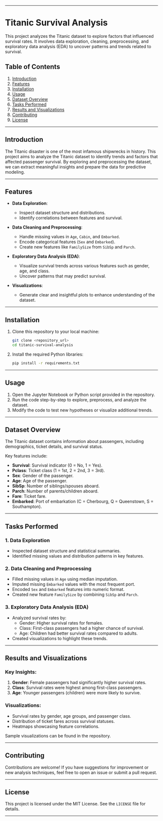 

---

# Titanic Survival Analysis

This project analyzes the Titanic dataset to explore factors that influenced survival rates. It involves data exploration, cleaning, preprocessing, and exploratory data analysis (EDA) to uncover patterns and trends related to survival.

## Table of Contents
1. [Introduction](#introduction)  
2. [Features](#features)  
3. [Installation](#installation)  
4. [Usage](#usage)  
5. [Dataset Overview](#dataset-overview)  
6. [Tasks Performed](#tasks-performed)  
7. [Results and Visualizations](#results-and-visualizations)  
8. [Contributing](#contributing)  
9. [License](#license)

---

## Introduction

The Titanic disaster is one of the most infamous shipwrecks in history. This project aims to analyze the Titanic dataset to identify trends and factors that affected passenger survival. By exploring and preprocessing the dataset, we can extract meaningful insights and prepare the data for predictive modeling.

---

## Features

- **Data Exploration**:  
  - Inspect dataset structure and distributions.  
  - Identify correlations between features and survival.  

- **Data Cleaning and Preprocessing**:  
  - Handle missing values in `Age`, `Cabin`, and `Embarked`.  
  - Encode categorical features (`Sex` and `Embarked`).  
  - Create new features like `FamilySize` from `SibSp` and `Parch`.  

- **Exploratory Data Analysis (EDA)**:  
  - Visualize survival trends across various features such as gender, age, and class.  
  - Uncover patterns that may predict survival.

- **Visualizations**:  
  - Generate clear and insightful plots to enhance understanding of the dataset.

---

## Installation

1. Clone this repository to your local machine:
   ```bash
   git clone <repository_url>
   cd titanic-survival-analysis
   ```

2. Install the required Python libraries:
   ```bash
   pip install -r requirements.txt
   ```

---

## Usage

1. Open the Jupyter Notebook or Python script provided in the repository.  
2. Run the code step-by-step to explore, preprocess, and analyze the dataset.  
3. Modify the code to test new hypotheses or visualize additional trends.  

---

## Dataset Overview

The Titanic dataset contains information about passengers, including demographics, ticket details, and survival status.  

Key features include:  
- **Survival**: Survival indicator (0 = No, 1 = Yes).  
- **Pclass**: Ticket class (1 = 1st, 2 = 2nd, 3 = 3rd).  
- **Sex**: Gender of the passenger.  
- **Age**: Age of the passenger.  
- **SibSp**: Number of siblings/spouses aboard.  
- **Parch**: Number of parents/children aboard.  
- **Fare**: Ticket fare.  
- **Embarked**: Port of embarkation (C = Cherbourg, Q = Queenstown, S = Southampton).  

---

## Tasks Performed

### 1. Data Exploration  
- Inspected dataset structure and statistical summaries.  
- Identified missing values and distribution patterns in key features.

### 2. Data Cleaning and Preprocessing  
- Filled missing values in `Age` using median imputation.  
- Imputed missing `Embarked` values with the most frequent port.  
- Encoded `Sex` and `Embarked` features into numeric format.  
- Created new feature `FamilySize` by combining `SibSp` and `Parch`.  

### 3. Exploratory Data Analysis (EDA)  
- Analyzed survival rates by:  
  - Gender: Higher survival rates for females.  
  - Class: First-class passengers had a higher chance of survival.  
  - Age: Children had better survival rates compared to adults.  
- Created visualizations to highlight these trends.

---

## Results and Visualizations

### Key Insights:
1. **Gender**: Female passengers had significantly higher survival rates.  
2. **Class**: Survival rates were highest among first-class passengers.  
3. **Age**: Younger passengers (children) were more likely to survive.  

### Visualizations:
- Survival rates by gender, age groups, and passenger class.  
- Distribution of ticket fares across survival statuses.  
- Heatmaps showcasing feature correlations.  

Sample visualizations can be found in the repository.

---

## Contributing

Contributions are welcome! If you have suggestions for improvement or new analysis techniques, feel free to open an issue or submit a pull request.

---

## License

This project is licensed under the MIT License. See the `LICENSE` file for details.

---

